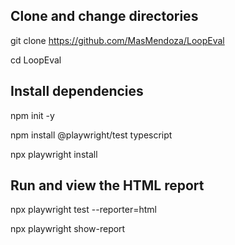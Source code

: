 ## Clone and change directories

git clone https://github.com/MasMendoza/LoopEval

cd LoopEval


## Install dependencies

npm init -y

npm install @playwright/test typescript

npx playwright install


## Run and view the HTML report

npx playwright test --reporter=html

npx playwright show-report
